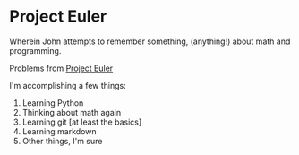 # Project Euler

Wherein John attempts to remember something, (anything!) about math and programming.

Problems from [Project Euler](https://projecteuler.net)

I'm accomplishing a few things:
1.  Learning Python
2.  Thinking about math again
3.  Learning git [at least the basics]
4.  Learning markdown
5.  Other things, I'm sure